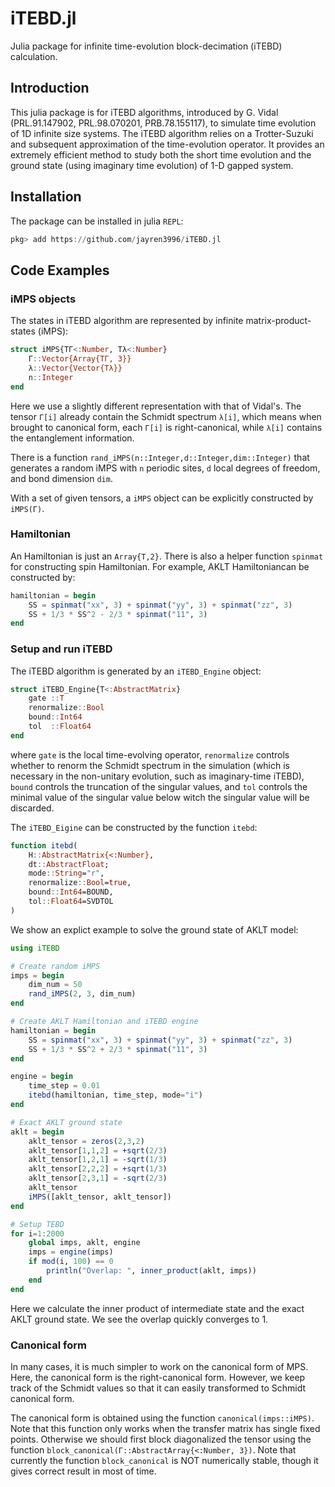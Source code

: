 # iTEBD.jl

Julia package for infinite time-evolution block-decimation (iTEBD) calculation.

## Introduction

This julia package is for iTEBD algorithms, introduced by G. Vidal (PRL.91.147902, PRL.98.070201, PRB.78.155117), to simulate time evolution of 1D infinite size systems. The iTEBD algorithm relies on a Trotter-Suzuki and subsequent approximation of the time-evolution operator. It provides an extremely efficient method to study both the short time evolution and the ground state (using imaginary time evolution) of 1-D gapped system.

## Installation

The package can be installed in julia ```REPL```:

```julia
pkg> add https://github.com/jayren3996/iTEBD.jl
```

## Code Examples

### iMPS objects

The states in iTEBD algorithm are represented by infinite matrix-product-states (iMPS):

```julia
struct iMPS{TΓ<:Number, Tλ<:Number}
    Γ::Vector{Array{TΓ, 3}}
    λ::Vector{Vector{Tλ}}
    n::Integer
end
```

Here we use a slightly different representation with that of Vidal's. The tensor `Γ[i]` already contain the Schmidt spectrum `λ[i]`, which means when brought to canonical form, each `Γ[i]` is right-canonical, while `λ[i]` contains the entanglement information.

There is a function `rand_iMPS(n::Integer,d::Integer,dim::Integer)` that generates a random iMPS with `n` periodic sites, `d` local degrees of freedom, and bond dimension `dim`.

With a set of given tensors, a `iMPS` object can be explicitly constructed by `iMPS(Γ)`.

### Hamiltonian

An Hamiltonian is just an  `Array{T,2}`. There is also a helper function `spinmat` for constructing spin Hamiltonian. For example, AKLT Hamiltoniancan be constructed by:

```julia
hamiltonian = begin
    SS = spinmat("xx", 3) + spinmat("yy", 3) + spinmat("zz", 3)
    SS + 1/3 * SS^2 - 2/3 * spinmat("11", 3)
end
```

### Setup and run iTEBD

The iTEBD algorithm is generated by an ```iTEBD_Engine``` object:

```julia
struct iTEBD_Engine{T<:AbstractMatrix}
    gate ::T
    renormalize::Bool
    bound::Int64
    tol  ::Float64
end
```

where ```gate``` is the local time-evolving operator, ```renormalize``` controls whether to renorm the Schmidt spectrum in the simulation (which is necessary in the non-unitary evolution, such as imaginary-time iTEBD), ```bound``` controls the truncation of the singular values, and ```tol``` controls the minimal value of the singular value below witch the singular value will be discarded.

The ```iTEBD_Eigine``` can be constructed by the function ```itebd```:

```julia
function itebd(
    H::AbstractMatrix{<:Number},
    dt::AbstractFloat;
    mode::String="r",
    renormalize::Bool=true,
    bound::Int64=BOUND,
    tol::Float64=SVDTOL
)
```

We show an explict example to solve the ground state of AKLT model:

```julia
using iTEBD

# Create random iMPS
imps = begin
    dim_num = 50
    rand_iMPS(2, 3, dim_num)
end

# Create AKLT Hamiltonian and iTEBD engine
hamiltonian = begin
    SS = spinmat("xx", 3) + spinmat("yy", 3) + spinmat("zz", 3)
    SS + 1/3 * SS^2 + 2/3 * spinmat("11", 3)
end

engine = begin
    time_step = 0.01
    itebd(hamiltonian, time_step, mode="i")
end

# Exact AKLT ground state
aklt = begin
    aklt_tensor = zeros(2,3,2)
    aklt_tensor[1,1,2] = +sqrt(2/3)
    aklt_tensor[1,2,1] = -sqrt(1/3)
    aklt_tensor[2,2,2] = +sqrt(1/3)
    aklt_tensor[2,3,1] = -sqrt(2/3)
    aklt_tensor
    iMPS([aklt_tensor, aklt_tensor])
end

# Setup TEBD
for i=1:2000
    global imps, aklt, engine
    imps = engine(imps)
    if mod(i, 100) == 0
        println("Overlap: ", inner_product(aklt, imps))
    end
end
```

Here we calculate the inner product of intermediate state and the exact AKLT ground state. We see the overlap quickly converges to 1.

### Canonical form

In many cases, it is much simpler to work on the canonical form of MPS. Here, the canonical form is the right-canonical form. However, we keep track of the Schmidt values so that it can easily transformed to Schmidt canonical form.

The canonical form is obtained using the function ```canonical(imps::iMPS)```. Note that this function only works when the transfer matrix has single fixed points. Otherwise we should first block diagonalized the tensor using the function ```block_canonical(Γ::AbstractArray{<:Number, 3})```. Note that currently the function ```block_canonical``` is NOT numerically stable, though it gives correct result in most of time.
